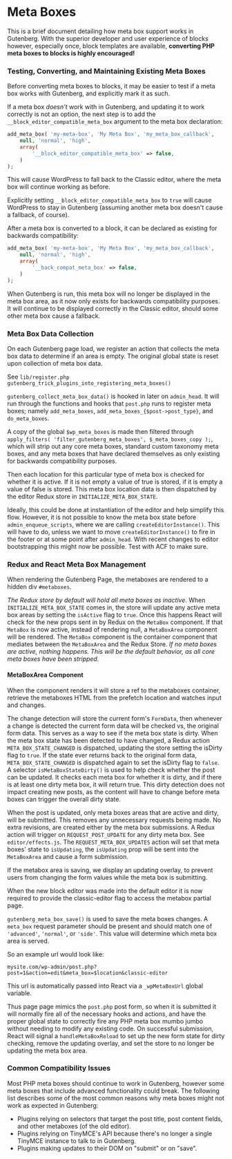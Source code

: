 # Meta Boxes

This is a brief document detailing how meta box support works in Gutenberg. With the superior developer and user experience of blocks however, especially once, block templates are available, **converting PHP meta boxes to blocks is highly encouraged!**

### Testing, Converting, and Maintaining Existing Meta Boxes

Before converting meta boxes to blocks, it may be  easier to test if a meta box works with Gutenberg, and explicitly mark it as such.

If a meta box *doesn't* work with in Gutenberg, and updating it to work correctly is not an option, the next step is to add the `__block_editor_compatible_meta_box` argument to the meta box declaration:

```php
add_meta_box( 'my-meta-box', 'My Meta Box', 'my_meta_box_callback',
	null, 'normal', 'high',
	array(
		'__block_editor_compatible_meta_box' => false,
	)
);
```

This will cause WordPress to fall back to the Classic editor, where the meta box will continue working as before.

Explicitly setting `__block_editor_compatible_meta_box` to `true` will cause WordPress to stay in Gutenberg (assuming another meta box doesn't cause a fallback, of course).

After a meta box is converted to a block, it can be declared as existing for backwards compatibility:

```php
add_meta_box( 'my-meta-box', 'My Meta Box', 'my_meta_box_callback',
	null, 'normal', 'high',
	array(
		'__back_compat_meta_box' => false,
	)
);
```

When Gutenberg is run, this meta box will no longer be displayed in the meta box area, as it now only exists for backwards compatibility purposes. It will continue to be displayed correctly in the Classic editor, should some other meta box cause a fallback.

### Meta Box Data Collection

On each Gutenberg page load, we register an action that collects the meta box data to determine if an area is empty. The original global state is reset upon collection of meta box data.

See `lib/register.php gutenberg_trick_plugins_into_registering_meta_boxes()`

`gutenberg_collect_meta_box_data()` is hooked in later on `admin_head`. It will run through the functions and hooks that `post.php` runs to register meta boxes; namely `add_meta_boxes`, `add_meta_boxes_{$post->post_type}`, and `do_meta_boxes`.

A copy of the global `$wp_meta_boxes` is made then filtered through `apply_filters( 'filter_gutenberg_meta_boxes', $_meta_boxes_copy );`, which will strip out any core meta boxes, standard custom taxonomy meta boxes, and any meta boxes that have declared themselves as only existing for backwards compatibility purposes.

Then each location for this particular type of meta box is checked for whether it is active. If it is not empty a value of true is stored, if it is empty a value of false is stored. This meta box location data is then dispatched by the editor Redux store in `INITIALIZE_META_BOX_STATE`.

Ideally, this could be done at instantiation of the editor and help simplify this flow. However, it is not possible to know the meta box state before `admin_enqueue_scripts`, where we are calling `createEditorInstance()`. This will have to do, unless we want to move `createEditorInstance()` to fire in the footer or at some point after `admin_head`. With recent changes to editor bootstrapping this might now be possible. Test with ACF to make sure.

### Redux and React Meta Box Management

When rendering the Gutenberg Page, the metaboxes are rendered to a hidden div `#metaboxes`.

*The Redux store by default will hold all meta boxes as inactive*. When
`INITIALIZE_META_BOX_STATE` comes in, the store will update any active meta box areas by setting the `isActive` flag to `true`. Once this happens React will check for the new props sent in by Redux on the `MetaBox` component. If that `MetaBox` is now active, instead of rendering null, a `MetaBoxArea` component will be rendered. The `MetaBox` component is the container component that mediates between the `MetaBoxArea` and the Redux Store. *If no meta boxes are active, nothing happens. This will be the default behavior, as all core meta boxes have been stripped.*

#### MetaBoxArea Component

When the component renders it will store a ref to the metaboxes container, retrieve the metaboxes HTML from the prefetch location and watches input and changes.

The change detection will store the current form's `FormData`, then whenever a change is detected the current form data will be checked vs, the original form data. This serves as a way to see if the meta box state is dirty. When the meta box state has been detected to have changed, a Redux action `META_BOX_STATE_CHANGED` is dispatched, updating the store setting the isDirty flag to `true`. If the state ever returns back to the original form data, `META_BOX_STATE_CHANGED` is dispatched again to set the isDirty flag to `false`. A selector `isMetaBoxStateDirty()` is used to help check whether the post can be updated. It checks each meta box for whether it is dirty, and if there is at least one dirty meta box, it will return true. This dirty detection does not impact creating new posts, as the content will have to change before meta boxes can trigger the overall dirty state.

When the post is updated, only meta boxes areas that are active and dirty, will be submitted. This removes any unnecessary requests being made. No extra revisions, are created either by the meta box submissions. A Redux action will trigger on `REQUEST_POST_UPDATE` for any dirty meta box. See `editor/effects.js`. The `REQUEST_META_BOX_UPDATES` action will set that meta boxes' state to `isUpdating`, the `isUpdating` prop will be sent into the `MetaBoxArea` and cause a form submission.

If the metabox area is saving, we display an updating overlay, to prevent users from changing the form values while the meta box is submitting.

When the new block editor was made into the default editor it is now required to provide the classic-editor flag to access the metabox partial page.

`gutenberg_meta_box_save()` is used to save the meta boxes changes. A `meta_box` request parameter should be present and should match one of `'advanced'`, `'normal'`, or `'side'`. This value will determine which meta box area is served.

So an example url would look like:

`mysite.com/wp-admin/post.php?post=1&action=edit&meta_box=$location&classic-editor`

This url is automatically passed into React via a `_wpMetaBoxUrl` global variable.

Thus page page mimics the `post.php` post form, so when it is submitted it will normally fire all of the necessary hooks and actions, and have the proper global state to correctly fire any PHP meta box mumbo jumbo without needing to modify any existing code. On successful submission, React will signal a `handleMetaBoxReload` to set up the new form state for dirty checking, remove the updating overlay, and set the store to no longer be updating the meta box area.


### Common Compatibility Issues

Most PHP meta boxes should continue to work in Gutenberg, however some meta boxes that include advanced functionality could break. The following list describes some of the most common reasons why meta boxes might not work as expected in Gutenberg:

- Plugins relying on selectors that target the post title, post content fields, and other metaboxes (of the old editor).
- Plugins relying on TinyMCE's API because there's no longer a single TinyMCE instance to talk to in Gutenberg.
- Plugins making updates to their DOM on "submit" or on "save".

